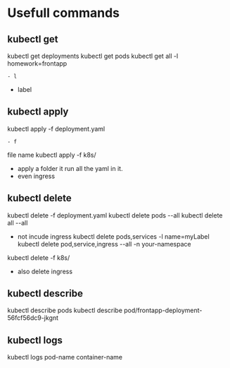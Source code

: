 # Usefull commands
## kubectl get
kubectl get deployments
kubectl get pods 
kubectl get all -l homework=frontapp
```
- l
```
- label

## kubectl apply
kubectl apply -f deployment.yaml
```
- f
``` 
file name
kubectl apply -f k8s/
- apply a folder it run all the yaml in it.
- even ingress

## kubectl delete
kubectl delete -f deployment.yaml 
kubectl delete pods --all
kubectl delete all --all
- not incude ingress
kubectl delete pods,services -l name=myLabel
kubectl delete pod,service,ingress --all -n your-namespace

kubectl delete -f k8s/
- also delete ingress

## kubectl describe
kubectl describe pods
kubectl describe pod/frontapp-deployment-56fcf56dc9-jkgnt

## kubectl logs
kubectl logs pod-name container-name
